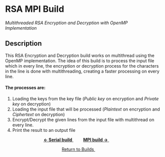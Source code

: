 # RSA MPI Build
*Multithreaded RSA Encryption and Decryption with OpenMP Implementation*

## Description
This RSA Encryption and Decryption build works on multithread using the OpenMP implementation. The idea of this build is to process the input file which in every line, the encryption or decryption process for the characters in the line is done with multithreading, creating a faster processing on every line.

#### The processes are:
1. Loading the keys from the key file (*Public key* on encryption and *Private key* on decryption)
2. Loading the input file that will be processed (*Plaintext* on encryption and *Ciphertext* on decryption)
3. Encrypt/Decrypt the given lines from the input file with multithread on every line.
4. Print the result to an output file


<p align="center">
	<a href="https://github.com/ReinhartC/Parallel-RSA-on-Raspberry-Pi/tree/master/Builds/Serial">
		<b>← Serial build</b>
	</a>  
	<a href="https://github.com/ReinhartC/Parallel-RSA-on-Raspberry-Pi/tree/master/Builds/MPI">
		<b>MPI build →</b>
	</a>   
</p>
<p align="center">
    <a href="https://github.com/ReinhartC/Parallel-RSA-on-Raspberry-Pi/tree/master/Builds">
        Return to Builds
    </a>  
</p>